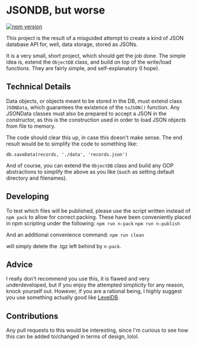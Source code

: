 # JSONDB, but worse
[![npm version](https://badge.fury.io/js/jsondb-but-worse.svg)](https://badge.fury.io/js/jsondb-but-worse)

This project is the result of a misguided attempt to create a kind of JSON database API for, well, data storage, stored as JSONs.
<br/>

It is a very small, short project, which should get the job done. The simple idea is, extend the `ObjectDB` class, and build on top of the write/load functions. They are fairly simple, and self-explanatory (I hope). 

## Technical Details
Data objects, or objects meant to be stored in the DB, must extend class `JSONData`, which guarantees the existence of the `toJSON()` function. Any JSONData classes must also be prepared to accept a JSON in the constructor, as this is the construction used in order to load JSON objects from file to memory.
<br/>

The code should clear this up, in case this doesn't make sense. The end result would be to simplify the code to something like:
```
db.saveData(records, './data', 'records.json')
```
And of course, you can extend the `ObjectDB` class and build any OOP abstractions to simplify the above as you like (such as setting default directory and filenames).

## Developing
To test which files will be published, please use the script written instead of `npm pack` to allow for correct packing. These have been conveniently placed in npm scripting under the following:
`npm run n-pack`
`npm run n-publish`

And an additional convenience command:
`npm run clean`

will simply delete the .tgz left behind by `n-pack`.

## Advice
I really don't recommend you use this, it is flawed and very underdeveloped, but if you enjoy the attempted simplicity for any reason, knock yourself out. However, if you are a rational being, I highly suggest you use something actually good like [LevelDB](https://github.com/Level/level).

## Contributions
Any pull requests to this would be interesting, since I'm curious to see how this can be added to/changed in terms of design, lolol.
